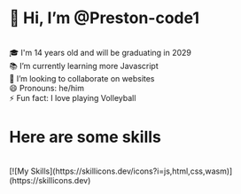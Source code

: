 <h1>👋 Hi, I’m @Preston-code1</h1> <br>
🎓 I'm 14 years old and will be graduating in 2029<br>
📚 I’m currently learning more Javascript<br>
💞️ I’m looking to collaborate on websites<br>
😄 Pronouns: he/him<br>
⚡ Fun fact: I love playing Volleyball<br>
<h1>Here are some skills</h1><br>
[![My Skills](https://skillicons.dev/icons?i=js,html,css,wasm)](https://skillicons.dev)

<!---
Preston-code1/Preston-code1 is a ✨ special ✨ repository because its `README.md` (this file) appears on your GitHub profile.
You can click the Preview link to take a look at your changes.
--->
